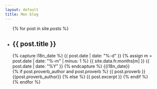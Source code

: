 ```yaml
---
layout: default
title: Mon blog
---
```


<ul class="posts">
  {% for post in site.posts %}
    <li class="post">
      <div class="post-header">
        <h2>
            {{ post.title }}
        </h2>
        <div class="date">
          {% capture i18n_date %}
            {{ post.date | date: "%-d" }}
            {% assign m = post.date | date: "%-m" | minus: 1 %}
            {{ site.data.fr.months[m] }}
            {{ post.date | date: "%Y" }}
          {% endcapture %}
          {{i18n_date}}
        </div>
      </div>
      <div class="wrapper">
        {% if post.proverb_author and post.proverb %}
          <span class="proverb">
            <span>
              {{ post.proverb }}
            </span>
            <span class="author">
              {{post.proverb_author}}
            </span>
          </span>
        {% else %}
          {{ post.excerpt }}
        {% endif %}
      </div>
    </li>
  {% endfor %}
</ul>
